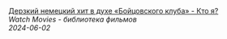 <!--2024-06-02 11:52:52-->
<div class="yb">
  <a class="nodecor" href="/posts.html?filmy/derzkij_nemeckij_hit_v_duhe_bojcovskogo_kluba_-_kto_ya">
    <img class="preview" data-videoid="Q-wKNrVixSQ" src="https://i2.ytimg.com/vi/Q-wKNrVixSQ/hqdefault.jpg" align="middle" alt="">
  </a>
  <div class="inlbl text">
    <a class="nodecor" href="/posts.html?filmy/derzkij_nemeckij_hit_v_duhe_bojcovskogo_kluba_-_kto_ya">Дерзкий немецкий хит в духе «Бойцовского клуба» - Кто я?</a><br>
    <i class="smaller2">Watch Movies - библиотека фильмов</i><br>
    <i class="smaller3">2024-06-02</i>
  </div>
</div>
